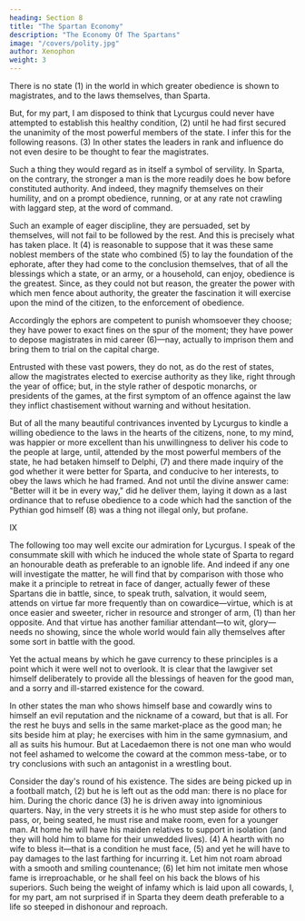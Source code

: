 ```yaml
---
heading: Section 8
title: "The Spartan Economy"
description: "The Economy Of The Spartans"
image: "/covers/polity.jpg"
author: Xenophon
weight: 3
---
```



There is no state (1) in the world in which greater obedience is shown to magistrates, and to the laws themselves, than Sparta. 

But, for my part, I am disposed to think that Lycurgus could never have attempted to establish this healthy condition, (2) until he had first secured the unanimity of the most powerful members of the state. I infer this for the following reasons. (3) In other states the leaders in rank and influence do not even desire to be thought to fear the magistrates. 

Such a thing they would regard as in itself a symbol of servility. In Sparta, on the contrary, the stronger a man is the more readily does he bow before constituted authority. And indeed, they magnify themselves on their humility, and on a prompt obedience, running, or at any rate not crawling with laggard step, at the word of command. 

Such an example of eager discipline, they are persuaded, set by themselves, will not fail to be followed by the rest. And this is precisely what has taken place. It (4) is reasonable to suppose that it was these same noblest members of the state who combined (5) to lay the foundation of the ephorate, after they had come to the conclusion themselves, that of all the blessings which a state, or an army, or a household, can enjoy, obedience is the greatest. Since, as they could not but reason, the greater the power with which men fence about authority, the greater the fascination it will exercise upon the mind of the citizen, to the enforcement of obedience.

Accordingly the ephors are competent to punish whomsoever they choose; they have power to exact fines on the spur of the moment; they have power to depose magistrates in mid career (6)—nay, actually to imprison them and bring them to trial on the capital charge. 

Entrusted with these vast powers, they do not, as do the rest of states, allow the magistrates elected to exercise authority as they like, right through the year of office; but, in the style rather of despotic monarchs, or presidents of the games, at the first symptom of an offence against the law they inflict chastisement without warning and without hesitation.

But of all the many beautiful contrivances invented by Lycurgus to kindle a willing obedience to the laws in the hearts of the citizens, none, to my mind, was happier or more excellent than his unwillingness to deliver his code to the people at large, until, attended by the most powerful members of the state, he had betaken himself to Delphi, (7) and there made inquiry of the god whether it were better for Sparta, and conducive to her interests, to obey the laws which he had framed. And not until the divine answer came: "Better will it be in every way," did he deliver them, laying it down as a last ordinance that to refuse obedience to a code which had the sanction of the Pythian god himself (8) was a thing not illegal only, but profane.



IX

The following too may well excite our admiration for Lycurgus. I speak of the consummate skill with which he induced the whole state of Sparta to regard an honourable death as preferable to an ignoble life. And indeed if any one will investigate the matter, he will find that by comparison with those who make it a principle to retreat in face of danger, actually fewer of these Spartans die in battle, since, to speak truth, salvation, it would seem, attends on virtue far more frequently than on cowardice—virtue, which is at once easier and sweeter, richer in resource and stronger of arm, (1) than her opposite. And that virtue has another familiar attendant—to wit, glory—needs no showing, since the whole world would fain ally themselves after some sort in battle with the good.


Yet the actual means by which he gave currency to these principles is a point which it were well not to overlook. It is clear that the lawgiver set himself deliberately to provide all the blessings of heaven for the good man, and a sorry and ill-starred existence for the coward.

In other states the man who shows himself base and cowardly wins to himself an evil reputation and the nickname of a coward, but that is all. For the rest he buys and sells in the same market-place as the good man; he sits beside him at play; he exercises with him in the same gymnasium, and all as suits his humour. But at Lacedaemon there is not one man who would not feel ashamed to welcome the coward at the common mess-tabe, or to try conclusions with such an antagonist in a wrestling bout. 

Consider the day's round of his existence. The sides are being picked up in a football match, (2) but he is left out as the odd man: there is no place for him. During the choric dance (3) he is driven away into ignominious quarters. Nay, in the very streets it is he who must step aside for others to pass, or, being seated, he must rise and make room, even for a younger man. At home he will have his maiden relatives to support in isolation (and they will hold him to blame for their unwedded lives). (4) A hearth with no wife to bless it—that is a condition he must face, (5) and yet he will have to pay damages to the last farthing for incurring it. Let him not roam abroad with a smooth and smiling countenance; (6) let him not imitate men whose fame is irreproachable, or he shall feel on his back the blows of his superiors. Such being the weight of infamy which is laid upon all cowards, I, for my part, am not surprised if in Sparta they deem death preferable to a life so steeped in dishonour and reproach.
